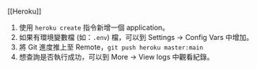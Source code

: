 [[Heroku]]

1.  使用 `heroku create` 指令新增一個 application。
2.  如果有環境變數檔 (如：`.env`) 檔，可以到 Settings → Config Vars 中增加。
3.  將 Git 進度推上至 Remote，`git push heroku master:main`
4.  想查詢是否執行成功，可以到 More → View logs 中觀看紀錄。